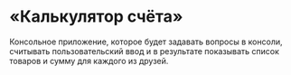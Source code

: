 # «Калькулятор счёта»
Консольное приложение, которое будет задавать вопросы в консоли, считывать пользовательский ввод и в результате показывать список товаров и сумму для каждого из друзей.
